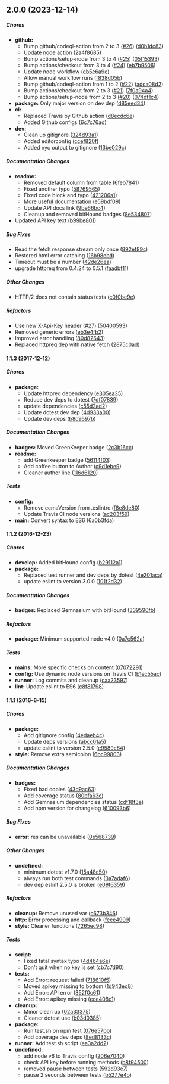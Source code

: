 ## 2.0.0 (2023-12-14)

##### Chores

* **github:**
  *  Bump github/codeql-action from 2 to 3 ([#26](https://github.com/fvdm/nodejs-europeana/pull/26)) ([d0b1dc83](https://github.com/fvdm/nodejs-europeana/commit/d0b1dc838af452777fd4f617cc94388e6c29b59b))
  *  Update node action ([2a4f8685](https://github.com/fvdm/nodejs-europeana/commit/2a4f8685e23ee2d93ec865deaf39f9756602124d))
  *  Bump actions/setup-node from 3 to 4 ([#25](https://github.com/fvdm/nodejs-europeana/pull/25)) ([05f15393](https://github.com/fvdm/nodejs-europeana/commit/05f15393b4f7a35eac9080fc0ca97433b5bd08c2))
  *  Bump actions/checkout from 3 to 4 ([#24](https://github.com/fvdm/nodejs-europeana/pull/24)) ([eb7b9506](https://github.com/fvdm/nodejs-europeana/commit/eb7b95067c665a2e589fda36105b0272c02e9aa4))
  *  Update node workflow ([eb5e6a9e](https://github.com/fvdm/nodejs-europeana/commit/eb5e6a9e9542c1162a158ec0904354bda447703b))
  *  Allow manual workflow runs ([f838d05b](https://github.com/fvdm/nodejs-europeana/commit/f838d05be1c89ad13586ecb93e218ca7ac075b7c))
  *  Bump github/codeql-action from 1 to 2 ([#22](https://github.com/fvdm/nodejs-europeana/pull/22)) ([adca08d2](https://github.com/fvdm/nodejs-europeana/commit/adca08d22302aaf57da84f71f5e1f40d51fe3ce4))
  *  Bump actions/checkout from 2 to 3 ([#21](https://github.com/fvdm/nodejs-europeana/pull/21)) ([7f0a94a4](https://github.com/fvdm/nodejs-europeana/commit/7f0a94a4d8f82f64cb62482c43944fca67530ba1))
  *  Bump actions/setup-node from 2 to 3 ([#20](https://github.com/fvdm/nodejs-europeana/pull/20)) ([074df1c4](https://github.com/fvdm/nodejs-europeana/commit/074df1c4599df27012e312cdb827789435d09c37))
* **package:**  Only major version on dev dep ([d85eed34](https://github.com/fvdm/nodejs-europeana/commit/d85eed349ede94915773633fe0a17f352e5142dd))
* **ci:**
  *  Replaced Travis by Github action ([d8ecdc6e](https://github.com/fvdm/nodejs-europeana/commit/d8ecdc6edd90f5005830d76332bfe4b2ecbd242c))
  *  Added Github configs ([6c7c76ad](https://github.com/fvdm/nodejs-europeana/commit/6c7c76add39e77e1b0f21cf134a0b4ead99a7b6c))
* **dev:**
  *  Clean up gitignore ([324d93a1](https://github.com/fvdm/nodejs-europeana/commit/324d93a19a007f8e968a3bdfd499817fb3298f6c))
  *  Added editorconfig ([ccef820f](https://github.com/fvdm/nodejs-europeana/commit/ccef820fe5cc0ba442584ca05435d8479e17f4b4))
  *  Added nyc output to gitignore ([13be029c](https://github.com/fvdm/nodejs-europeana/commit/13be029ce0daee37615556248e75fc3b7ebf4a9b))

##### Documentation Changes

* **readme:**
  *  Removed default column from table ([6feb7841](https://github.com/fvdm/nodejs-europeana/commit/6feb784140433abca2e30bc7f86b1ebcb85cae26))
  *  Fixed another typo ([58769565](https://github.com/fvdm/nodejs-europeana/commit/58769565eea9e2826530f6f6dd29d96cfa7334ca))
  *  Fixed code block and typo ([421206a1](https://github.com/fvdm/nodejs-europeana/commit/421206a1bc2f1d49b6d3198751816dab5c62682a))
  *  More useful documentation ([e59bdf09](https://github.com/fvdm/nodejs-europeana/commit/e59bdf09ea23e2528b7207529544968db45b023c))
  *  Update API docs link ([9be66bc4](https://github.com/fvdm/nodejs-europeana/commit/9be66bc497526e8a65a4cd06f476d6921b56e8c5))
  *  Cleanup and removed bitHound badges ([8e534807](https://github.com/fvdm/nodejs-europeana/commit/8e53480721415a4c69c76982fc93e65e63132ec0))
*  Updated API key text ([b99be801](https://github.com/fvdm/nodejs-europeana/commit/b99be801e3b930cd43a7a90629bf7724d3391b64))

##### Bug Fixes

*  Read the fetch response stream only once ([892ef89c](https://github.com/fvdm/nodejs-europeana/commit/892ef89ccf508ab33f1f881ea351f7f878725b1c))
*  Restored html error catching ([16b98ebd](https://github.com/fvdm/nodejs-europeana/commit/16b98ebddbaf027520d571492b00cf6e8a0e30a2))
*  Timeout must be a number ([42de26ea](https://github.com/fvdm/nodejs-europeana/commit/42de26ead43c85a1c4d07fcab808007b0c42171f))
*  upgrade httpreq from 0.4.24 to 0.5.1 ([faadbf11](https://github.com/fvdm/nodejs-europeana/commit/faadbf1117dd547e63c5d213341723809a9632b4))

##### Other Changes

*  HTTP/2 does not contain status texts ([c0f0be9e](https://github.com/fvdm/nodejs-europeana/commit/c0f0be9e84b8f689ba8b2a053fc6474943ccdb15))

##### Refactors

*  Use new X-Api-Key header ([#27](https://github.com/fvdm/nodejs-europeana/pull/27)) ([50400593](https://github.com/fvdm/nodejs-europeana/commit/50400593f232dd9fe792db57bdade98c25458d83))
*  Removed generic errors ([eb3e4fb2](https://github.com/fvdm/nodejs-europeana/commit/eb3e4fb2e1e89458dca2e4a2af2a207722660156))
*  Improved error handling ([80d82643](https://github.com/fvdm/nodejs-europeana/commit/80d8264382007539ef98b908b65159eaee05e4bb))
*  Replaced httpreq dep with native fetch ([2875c0ad](https://github.com/fvdm/nodejs-europeana/commit/2875c0adc0e18e1af70d3dd1b45f6355f104f3e0))

#### 1.1.3 (2017-12-12)

##### Chores

* **package:**
  * Update httpreq dependency ([e305ea35](https://github.com/fvdm/nodejs-europeana/commit/e305ea356536de93bf05cfbd3311382ef14bbd4b))
  * Reduce dev deps to dotest ([7df07839](https://github.com/fvdm/nodejs-europeana/commit/7df078394d9bb0ea3dd2583030e38c48b83ea586))
  * update dependencies ([c55d2ad2](https://github.com/fvdm/nodejs-europeana/commit/c55d2ad204d07e709f129cf4f07f1d3bef0e3624))
  * Update dotest dev dep ([4d933a00](https://github.com/fvdm/nodejs-europeana/commit/4d933a005c362fa48b8128fdcff0a1b779f5faa2))
  * Update dev deps ([b8c9597b](https://github.com/fvdm/nodejs-europeana/commit/b8c9597be6dc1c12ef2a3c73a93cb12f7a45b639))

##### Documentation Changes

* **badges:** Moved GreenKeeper badge ([2c3b16cc](https://github.com/fvdm/nodejs-europeana/commit/2c3b16ccfc3e4a3d417d29cfc409a664a74eb5f3))
* **readme:**
  * add Greenkeeper badge ([56114f03](https://github.com/fvdm/nodejs-europeana/commit/56114f037a3fc59c015b9b45b79b76708ce549ec))
  * Add coffee button to Author ([c9d1ebe9](https://github.com/fvdm/nodejs-europeana/commit/c9d1ebe982fc504ce1f75cfcb8af2a75ff99c272))
  * Cleaner author line ([116d6120](https://github.com/fvdm/nodejs-europeana/commit/116d61207645b3c9cd1d0fb63f495ae1135a38c8))

##### Tests

* **config:**
  * Remove ecmaVersion from .eslintrc ([f8e8de80](https://github.com/fvdm/nodejs-europeana/commit/f8e8de8049d31882357baa37e5710fb513cd4a3b))
  * Update Travis CI node versions ([ac203f59](https://github.com/fvdm/nodejs-europeana/commit/ac203f59c9fd2bd9b3c8662d056be11309ec38f1))
* **main:** Convert syntax to ES6 ([6a0b3fda](https://github.com/fvdm/nodejs-europeana/commit/6a0b3fdae4034dde0c425f5f0012c3083ae297dc))

#### 1.1.2 (2016-12-23)

##### Chores

* **develop:** Added bitHound config ([b29112a1](https://github.com/fvdm/nodejs-europeana/commit/b29112a1e589d43e9cc6079749b94f8bf4b5e7eb))
* **package:**
  * Replaced test runner and dev deps by dotest ([4e201aca](https://github.com/fvdm/nodejs-europeana/commit/4e201aca141fe7121d5a53f23f55fec5a3e4503f))
  * update eslint to version 3.0.0 ([101f2d32](https://github.com/fvdm/nodejs-europeana/commit/101f2d321efca320c91d4904d9ff4a68c9d0c734))

##### Documentation Changes

* **badges:** Replaced Gemnasium with bitHound ([339590fb](https://github.com/fvdm/nodejs-europeana/commit/339590fb5a3553cb94e024686cf6472ba9484e99))

##### Refactors

* **package:** Minimum supported node v4.0 ([0a7c562a](https://github.com/fvdm/nodejs-europeana/commit/0a7c562a5f1f380c577c49508fdd29385bfe9a89))

##### Tests

* **mains:** More specific checks on content ([07072291](https://github.com/fvdm/nodejs-europeana/commit/07072291b264426f9b3f37553a11fa64ea2178d8))
* **config:** Use dynamic node versions on Travis CI ([b1ec55ac](https://github.com/fvdm/nodejs-europeana/commit/b1ec55acd2773a68019cc2df6718de43cf771a35))
* **runner:** Log commits and cleanup ([caa23597](https://github.com/fvdm/nodejs-europeana/commit/caa235979274d583a043e02dd487ed7c3cb41837))
* **lint:** Update eslint to ES6 ([c8f81798](https://github.com/fvdm/nodejs-europeana/commit/c8f817987e0638eb56b6f10697ed6a8b0ce65ea8))

#### 1.1.1 (2016-6-15)

##### Chores

* **package:**
  * Add gitignore config ([4edaeb4c](https://github.com/fvdm/nodejs-europeana/commit/4edaeb4c580e4cfbcf8a3ac3049b6efbbbf7ea46))
  * Update deps versions ([abcc01a5](https://github.com/fvdm/nodejs-europeana/commit/abcc01a5a3ab9c1f084afa20c15d27e3aa7b1573))
  * update eslint to version 2.5.0 ([e9589c84](https://github.com/fvdm/nodejs-europeana/commit/e9589c846dbba538353eab8a1f0e6553fa9fa86e))
* **style:** Remove extra semicolon ([6bc99803](https://github.com/fvdm/nodejs-europeana/commit/6bc9980301495789a00f2fc0af35318aeef9619f))

##### Documentation Changes

* **badges:**
  * Fixed bad copies ([43d9ac63](https://github.com/fvdm/nodejs-europeana/commit/43d9ac63ebe95026b497043a66f58606738b1f32))
  * Add coverage status ([80bfa63c](https://github.com/fvdm/nodejs-europeana/commit/80bfa63cfb3a4ed75b50f1d324e0f5aef421fe15))
  * Add Gemnasium dependencies status ([cdf18f3e](https://github.com/fvdm/nodejs-europeana/commit/cdf18f3e94f127f12fc9dac4c927ab6e1d26f64c))
  * Add npm version for changelog ([610093b6](https://github.com/fvdm/nodejs-europeana/commit/610093b65ee8ae73353b81a8acbb52f96d7cf83f))

##### Bug Fixes

* **error:** res can be unavailable ([0e568739](https://github.com/fvdm/nodejs-europeana/commit/0e568739cb9fcbc2f59fb67301b0a8c832585f2c))

##### Other Changes

* **undefined:**
  * minimum dotest v1.7.0 ([15a48c50](https://github.com/fvdm/nodejs-europeana/commit/15a48c50f49c1eff07b567e0367532ada5bf33f8))
  * always run both test commands ([3a7adaf6](https://github.com/fvdm/nodejs-europeana/commit/3a7adaf68e43cdab8d5f51634d1584f5b22c9e1e))
  * dev dep eslint 2.5.0 is broken ([e09f6359](https://github.com/fvdm/nodejs-europeana/commit/e09f635924a0d5eb7bee19e8f7f6ec56e39a1283))

##### Refactors

* **cleanup:** Remove unused var ([c673b346](https://github.com/fvdm/nodejs-europeana/commit/c673b346e1f5bedb6db602f44375f3996eb77e6c))
* **http:** Error processing and callback ([feee4999](https://github.com/fvdm/nodejs-europeana/commit/feee499938dc150b56b455c08a0eecbda4b5bff4))
* **style:** Cleaner functions ([7265ec98](https://github.com/fvdm/nodejs-europeana/commit/7265ec98d8fc382afb7346b79ca58fe29b809372))

##### Tests

* **script:**
  * Fixed fatal syntax typo ([4d464a6e](https://github.com/fvdm/nodejs-europeana/commit/4d464a6ee568dd494b5fb48013a659e94dd5fab1))
  * Don't quit when no key is set ([cb7c7d90](https://github.com/fvdm/nodejs-europeana/commit/cb7c7d90af9be73701e60e32e07e9cf6f2a11cfe))
* **tests:**
  * Add Error: request failed ([718610f5](https://github.com/fvdm/nodejs-europeana/commit/718610f589bebea608f1e5bdd830fd8c23e27d24))
  * Moved apikey missing to bottom ([1d943ed8](https://github.com/fvdm/nodejs-europeana/commit/1d943ed8ee7483f49e247d68e558c2f730d444f7))
  * Add Error: API error ([352f0c61](https://github.com/fvdm/nodejs-europeana/commit/352f0c61a613060095c0b4d33dc203a8444aae65))
  * Add Error: apikey missing ([ece408c1](https://github.com/fvdm/nodejs-europeana/commit/ece408c130e0825b6e23fffb46e8d1f8ee4fb896))
* **cleanup:**
  * Minor clean up ([02a33375](https://github.com/fvdm/nodejs-europeana/commit/02a3337519c3c53a6faa07c09c0a51b6f56cb00d))
  * Cleaner dotest use ([b03d0385](https://github.com/fvdm/nodejs-europeana/commit/b03d03852438ec8cdc2b3fd07488db5e2f54e9a8))
* **package:**
  * Run test.sh on npm test ([076e57bb](https://github.com/fvdm/nodejs-europeana/commit/076e57bbf9edac480e4446f4821f141eafd8aec2))
  * Add coverage dev deps ([8ed8133c](https://github.com/fvdm/nodejs-europeana/commit/8ed8133cf7f691535383535008eb8c2251522cfa))
* **runner:** Add test.sh script ([ea3a2dd2](https://github.com/fvdm/nodejs-europeana/commit/ea3a2dd2421432595f8a9fd01001a74898a08ea4))
* **undefined:**
  * add node v6 to Travis config ([206e7040](https://github.com/fvdm/nodejs-europeana/commit/206e70409afd27d1c0cae687fa77c2383ced7e5a))
  * check API key before running methods ([b8f94500](https://github.com/fvdm/nodejs-europeana/commit/b8f945005189773315345136a3cf9b82530f0285))
  * removed pause between tests ([592d93e7](https://github.com/fvdm/nodejs-europeana/commit/592d93e7d1e289f1989fa64064eaa077da2e7ab2))
  * pause 2 seconds between tests ([b5277e4b](https://github.com/fvdm/nodejs-europeana/commit/b5277e4b45689ae7536440f35a357880866c63e3))


